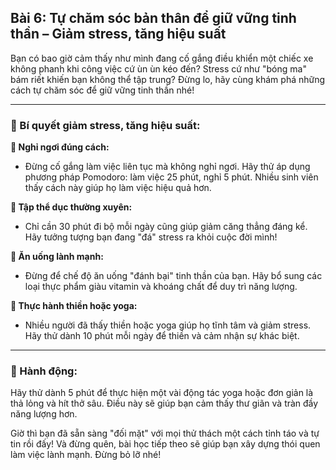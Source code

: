 ## Bài 6: Tự chăm sóc bản thân để giữ vững tinh thần – Giảm stress, tăng hiệu suất

Bạn có bao giờ cảm thấy như mình đang cố gắng điều khiển một chiếc xe không phanh khi công việc cứ ùn ùn kéo đến? Stress cứ như "bóng ma" bám riết khiến bạn không thể tập trung? Đừng lo, hãy cùng khám phá những cách tự chăm sóc để giữ vững tinh thần nhé!

---

### 📌 Bí quyết giảm stress, tăng hiệu suất:

**🔹 Nghỉ ngơi đúng cách:**
- Đừng cố gắng làm việc liên tục mà không nghỉ ngơi. Hãy thử áp dụng phương pháp Pomodoro: làm việc 25 phút, nghỉ 5 phút. Nhiều sinh viên thấy cách này giúp họ làm việc hiệu quả hơn.

**🔹 Tập thể dục thường xuyên:**
- Chỉ cần 30 phút đi bộ mỗi ngày cũng giúp giảm căng thẳng đáng kể. Hãy tưởng tượng bạn đang "đá" stress ra khỏi cuộc đời mình!

**🔹 Ăn uống lành mạnh:**
- Đừng để chế độ ăn uống "đánh bại" tinh thần của bạn. Hãy bổ sung các loại thực phẩm giàu vitamin và khoáng chất để duy trì năng lượng.

**🔹 Thực hành thiền hoặc yoga:**
- Nhiều người đã thấy thiền hoặc yoga giúp họ tĩnh tâm và giảm stress. Hãy thử dành 10 phút mỗi ngày để thiền và cảm nhận sự khác biệt.

---

### 🚀 Hành động:

Hãy thử dành 5 phút để thực hiện một vài động tác yoga hoặc đơn giản là thả lỏng và hít thở sâu. Điều này sẽ giúp bạn cảm thấy thư giãn và tràn đầy năng lượng hơn.

Giờ thì bạn đã sẵn sàng "đối mặt" với mọi thử thách một cách tỉnh táo và tự tin rồi đấy! Và đừng quên, bài học tiếp theo sẽ giúp bạn xây dựng thói quen làm việc lành mạnh. Đừng bỏ lỡ nhé!